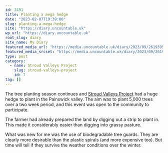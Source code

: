 ```yaml
---
id: 2491
title: Planting a mega hedge
date: "2023-02-07T19:39:00"
slug: planting-a-mega-hedge
site: "https://diary.uncountable.uk"
wp_url: "https://diary.uncountable.uk"
root_slug: diary
site_name: My Diary
featured_media_url: "https://media.uncountable.uk/diary/2023/09/26193950/IMG20230209161850.webp"
featured_media_srcset: "https://media.uncountable.uk/diary/2023/09/26193950/IMG20230209161850-300x157.webp 300w, https://media.uncountable.uk/diary/2023/09/26193950/IMG20230209161850-1024x535.webp 1024w, https://media.uncountable.uk/diary/2023/09/26193950/IMG20230209161850-150x150.webp 150w, https://media.uncountable.uk/diary/2023/09/26193950/IMG20230209161850-640x334.webp 640w, https://media.uncountable.uk/diary/2023/09/26193950/IMG20230209161850.webp 2000w"
type: post
category:
  - name: Stroud Valleys Project
    slug: stroud-valleys-project
    id: 7
tag: []
---
```



<p>The tree planting season continues and <a href="https://www.stroudvalleysproject.org/">Stroud Valleys Project</a> had a huge hedge to plant in the Painswick valley.  The aim was to plant 5,000 trees over a two week period, and this event was open to the community to participate.</p>



<p>The farmer had already prepared the land by digging out a strip to plant in.  This made it considerably easier than digging into grassy pasture.</p>



<p>What was new for me was the use of biodegradable tree guards.  They are clearly more desirable than the plastic spirals (and more expensive too).  But time will tell if they survive the weather conditions over the winter.</p>
